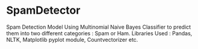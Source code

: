 # SpamDetector
Spam Detection Model Using Multinomial Naive Bayes Classifier to predict them into two different categories : Spam or Ham. Libraries Used : Pandas, NLTK, Matplotlib pyplot module, Countvectorizer etc.

